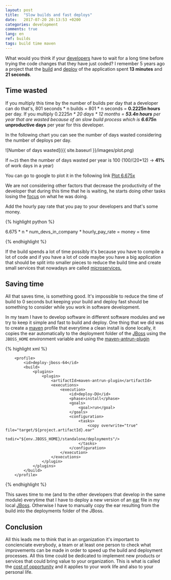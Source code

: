 ```yaml
---
layout: post
title:  "Slow builds and fast deploys"
date:   2017-07-20 20:13:53 +0200
categories: development
comments: true
lang: en
ref: builds
tags: build time maven
---
```


What would you think if your <a href="https://en.wikipedia.org/wiki/Software_developer">developers</a> have to wait for a long time before trying the code changes that they have just coded? I remember 5 years ago a project that the <a href="https://en.wikipedia.org/wiki/Software_build">build</a> and <a href="https://en.wikipedia.org/wiki/Software_deployment">deploy</a> of the application spent <b>13 minutes</b> and <b>21 seconds</b>.

Time wasted
------------------

If you multiply this time by the number of builds per day that a developer can do that's, 801 seconds * n builds = 801 * n seconds = <b>0.2225n hours</b> per day. If you multiply 0.2225*n * 20 days * 12 months = <b>53.4n hours</b> per year that are wasted because of an slow build process which is <b>6.675*n unproductive days</b> per year for this developer.

In the following chart you can see the number of days wasted considering the number of deploys per day.

![Number of days wasted]({{ site.baseurl }}/images/plot.png)

If `n=15` then the number of days wasted per year is 100 (100/(20*12) -> <b>41%</b> of work days in a year)

You can go to google to plot it in the following link <a href="https://www.google.es/search?q=plot+6.675x">Plot 6.675x</a>

We are not considering other factors that decrease the productivity of the developer that during this time that he is waiting, he starts doing other tasks losing the <a href="https://www.youtube.com/watch?v=77RubAueWjg">focus</a> on what he was doing.  

Add the hourly pay rate that you pay to your developers and that's some money.

{% highlight python %}

6.675 * n * num_devs_in_company * hourly_pay_rate = money = time

{% endhighlight %}

If the build spends a lot of time possibly it's because you have to compile a lot of code and if you have a lot of code maybe you have a big application that should be split into smaller pieces to reduce the build time and create small services that nowadays are called <a href="https://martinfowler.com/articles/microservices.html">microservices.</a>


Saving time 
----------------

All that saves time, is something good. It's impossible to reduce the time of build to 0 seconds but keeping your build and deploy fast should be something to consider while you work in software development.

In my team I have to develop software in different software modules and we try to keep it simple and fast to build and deploy. One thing that we did was to create a <a href="https://en.wikipedia.org/wiki/Apache_Maven">maven</a> profile that everytime a clean install is done locally, it copies the ear automatically to the deployment folder of the <a href="https://es.wikipedia.org/wiki/WildFly#Servidor_de_aplicaciones_JBoss">JBoss</a> using the `JBOSS_HOME` environment variable and using the <a href="http://maven.apache.org/plugins/maven-antrun-plugin/">maven-antrun-plugin</a>

{% highlight xml %}

        <profile>
            <id>deploy-jboss-64</id>
            <build>
                <plugins>
                    <plugin>
                        <artifactId>maven-antrun-plugin</artifactId>
                        <executions>
                            <execution>
                                <id>deploy-DU</id>
                                <phase>install</phase>
                                <goals>
                                    <goal>run</goal>
                                </goals>
                                <configuration>
                                    <tasks>
                                        <copy overwrite="true" file="target/${project.artifactId}.ear"
                                              todir="${env.JBOSS_HOME}/standalone/deployments"/>
                                    </tasks>
                                </configuration>
                            </execution>
                        </executions>
                    </plugin>
                </plugins>
            </build>
        </profile>  

{% endhighlight %}

This saves time to me (and to the other developers that develop in the same module) everytime that I have to deploy a new version of an <a href="https://en.wikipedia.org/wiki/EAR_(file_format)">ear</a> file in my local <a href="https://es.wikipedia.org/wiki/WildFly#Servidor_de_aplicaciones_JBoss">JBoss</a>. Otherwise I have to manually copy the ear resulting from the build into the deployments folder of the JBoss. 

Conclusion 
----------------

All this leads me to think that in an organization it's important to concienciate everybody, a team or at least one person to check what improvements can be made in order to speed up the build and deployment processes. All this time could be dedicated to implement new products or services that could bring value to your organization. This is what is called the <a href="http://www.investopedia.com/terms/o/opportunitycost.asp">cost of opportunity</a> and it applies to your work life and also to your personal life.

